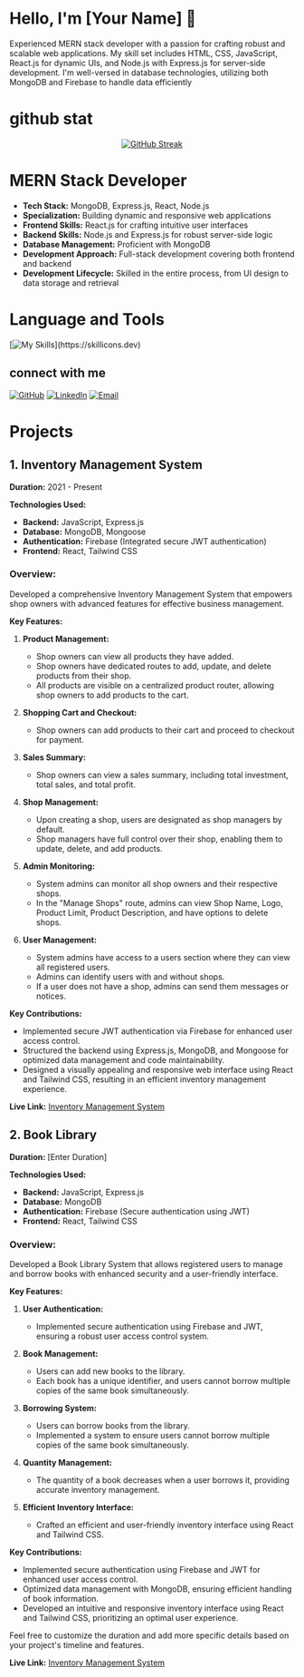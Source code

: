 # Hello, I'm [Your Name] 👋

Experienced MERN stack developer with a passion for crafting robust and scalable web applications. My skill set includes HTML, CSS, JavaScript, React.js for dynamic UIs, and Node.js with Express.js for server-side development. I'm well-versed in database technologies, utilizing both MongoDB and Firebase to handle data efficiently

# github stat
<p align="center">
  <a href="https://git.io/streak-stats">
    <img src="https://github-readme-streak-stats.herokuapp.com?user=Nazmul-Hasan-Shadin&theme=dark&type=png" alt="GitHub Streak" />
  </a>
</p>






# MERN Stack Developer

- **Tech Stack:** MongoDB, Express.js, React, Node.js
- **Specialization:** Building dynamic and responsive web applications
- **Frontend Skills:** React.js for crafting intuitive user interfaces
- **Backend Skills:** Node.js and Express.js for robust server-side logic
- **Database Management:** Proficient with MongoDB
- **Development Approach:** Full-stack development covering both frontend and backend
- **Development Lifecycle:** Skilled in the entire process, from UI design to data storage and retrieval



# Language and Tools

[![My Skills](https://skillicons.dev/icons?i=react,js,expressjs,nodejs,mongodb,firebase,tailwind,)](https://skillicons.dev)

## connect with me


[![GitHub](https://img.shields.io/badge/GitHub--blue?style=flat-square&logo=github&logoColor=white&logoWidth=20)](https://github.com/YourUsername)
[![LinkedIn](https://img.shields.io/badge/LinkedIn-YourName-blue?style=flat-square&logo=linkedin&logoColor=white&logoWidth=40)](https://www.linkedin.com/in/nazmul-hasan-shadin-8b4954155)
[![Email](https://img.shields.io/badge/Email-YourEmail-blue?style=flat-square&logo=gmail&logoColor=white&logoWidth=20)](mailto:nazmulhasan.shadin3@gmail.com)



# Projects

## 1. Inventory Management System

**Duration:** 2021 - Present

**Technologies Used:**
- **Backend:** JavaScript, Express.js
- **Database:** MongoDB, Mongoose
- **Authentication:** Firebase (Integrated secure JWT authentication)
- **Frontend:** React, Tailwind CSS

### Overview:
Developed a comprehensive Inventory Management System that empowers shop owners with advanced features for effective business management.

**Key Features:**
1. **Product Management:**
   - Shop owners can view all products they have added.
   - Shop owners have dedicated routes to add, update, and delete products from their shop.
   - All products are visible on a centralized product router, allowing shop owners to add products to the cart.

2. **Shopping Cart and Checkout:**
   - Shop owners can add products to their cart and proceed to checkout for payment.

3. **Sales Summary:**
   - Shop owners can view a sales summary, including total investment, total sales, and total profit.

4. **Shop Management:**
   - Upon creating a shop, users are designated as shop managers by default.
   - Shop managers have full control over their shop, enabling them to update, delete, and add products.

5. **Admin Monitoring:**
   - System admins can monitor all shop owners and their respective shops.
   - In the "Manage Shops" route, admins can view Shop Name, Logo, Product Limit, Product Description, and have options to delete shops.

6. **User Management:**
   - System admins have access to a users section where they can view all registered users.
   - Admins can identify users with and without shops.
   - If a user does not have a shop, admins can send them messages or notices.

**Key Contributions:**
- Implemented secure JWT authentication via Firebase for enhanced user access control.
- Structured the backend using Express.js, MongoDB, and Mongoose for optimized data management and code maintainability.
- Designed a visually appealing and responsive web interface using React and Tailwind CSS, resulting in an efficient inventory management experience.


**Live Link:** [Inventory Management System](https://inventory-management-system7.web.app/)

## 2. Book Library

**Duration:** [Enter Duration]

**Technologies Used:**
- **Backend:** JavaScript, Express.js
- **Database:** MongoDB
- **Authentication:** Firebase (Secure authentication using JWT)
- **Frontend:** React, Tailwind CSS

### Overview:
Developed a Book Library System that allows registered users to manage and borrow books with enhanced security and a user-friendly interface.

**Key Features:**
1. **User Authentication:**
   - Implemented secure authentication using Firebase and JWT, ensuring a robust user access control system.

2. **Book Management:**
   - Users can add new books to the library.
   - Each book has a unique identifier, and users cannot borrow multiple copies of the same book simultaneously.

3. **Borrowing System:**
   - Users can borrow books from the library.
   - Implemented a system to ensure users cannot borrow multiple copies of the same book simultaneously.

4. **Quantity Management:**
   - The quantity of a book decreases when a user borrows it, providing accurate inventory management.

5. **Efficient Inventory Interface:**
   - Crafted an efficient and user-friendly inventory interface using React and Tailwind CSS.

**Key Contributions:**
- Implemented secure authentication using Firebase and JWT for enhanced user access control.
- Optimized data management with MongoDB, ensuring efficient handling of book information.
- Developed an intuitive and responsive inventory interface using React and Tailwind CSS, prioritizing an optimal user experience.

Feel free to customize the duration and add more specific details based on your project's timeline and features.

**Live Link:** [Inventory Management System](https://book-library2.firebaseapp.com/)


